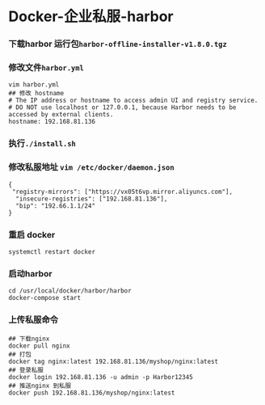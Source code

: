 # Docker-企业私服-harbor

### 下载harbor 运行包`harbor-offline-installer-v1.8.0.tgz`

### 修改文件`harbor.yml`

```
vim harbor.yml
## 修改 hostname 
# The IP address or hostname to access admin UI and registry service.
# DO NOT use localhost or 127.0.0.1, because Harbor needs to be accessed by external clients.
hostname: 192.168.81.136
```

### 执行`./install.sh`

### 修改私服地址 `vim /etc/docker/daemon.json`

```
{
 "registry-mirrors": ["https://vx05t6vp.mirror.aliyuncs.com"],
  "insecure-registries": ["192.168.81.136"],
  "bip": "192.66.1.1/24"
}
```

### 重启 docker

```
systemctl restart docker
```

### 启动harbor

```
cd /usr/local/docker/harbor/harbor
docker-compose start
```



### 上传私服命令

```
## 下载nginx
docker pull nginx
## 打包
docker tag nginx:latest 192.168.81.136/myshop/nginx:latest
## 登录私服
docker login 192.168.81.136 -u admin -p Harbor12345
## 推送nginx 到私服
docker push 192.168.81.136/myshop/nginx:latest
```





